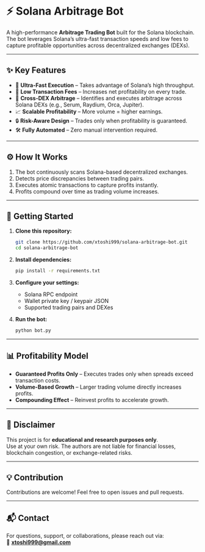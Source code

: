 # ⚡ Solana Arbitrage Bot  

A high-performance **Arbitrage Trading Bot** built for the Solana blockchain.  
The bot leverages Solana’s ultra-fast transaction speeds and low fees to capture profitable opportunities across decentralized exchanges (DEXs).  

---

## ✨ Key Features  

- 🚀 **Ultra-Fast Execution** – Takes advantage of Solana’s high throughput.  
- 💸 **Low Transaction Fees** – Increases net profitability on every trade.  
- 🔄 **Cross-DEX Arbitrage** – Identifies and executes arbitrage across Solana DEXs (e.g., Serum, Raydium, Orca, Jupiter).  
- 📈 **Scalable Profitability** – More volume = higher earnings.  
- 🔒 **Risk-Aware Design** – Trades only when profitability is guaranteed.  
- 🛠 **Fully Automated** – Zero manual intervention required.  

---

## ⚙️ How It Works  

1. The bot continuously scans Solana-based decentralized exchanges.  
2. Detects price discrepancies between trading pairs.  
3. Executes atomic transactions to capture profits instantly.  
4. Profits compound over time as trading volume increases.  

---

## 🚀 Getting Started  

1. **Clone this repository:**  
   ```bash
   git clone https://github.com/xtoshi999/solana-arbitrage-bot.git
   cd solana-arbitrage-bot
   ```  

2. **Install dependencies:**  
   ```bash
   pip install -r requirements.txt
   ```  

3. **Configure your settings:**  
   - Solana RPC endpoint  
   - Wallet private key / keypair JSON  
   - Supported trading pairs and DEXes  

4. **Run the bot:**  
   ```bash
   python bot.py
   ```  

---

## 📊 Profitability Model  

- **Guaranteed Profits Only** – Executes trades only when spreads exceed transaction costs.  
- **Volume-Based Growth** – Larger trading volume directly increases profits.  
- **Compounding Effect** – Reinvest profits to accelerate growth.  

---

## 📌 Disclaimer  

This project is for **educational and research purposes only**.  
Use at your own risk. The authors are not liable for financial losses, blockchain congestion, or exchange-related risks.  

---

## 💡 Contribution  

Contributions are welcome! Feel free to open issues and pull requests.  

---

## 📬 Contact  

For questions, support, or collaborations, please reach out via:  
📧 **xtoshi999@gmail.com**  

